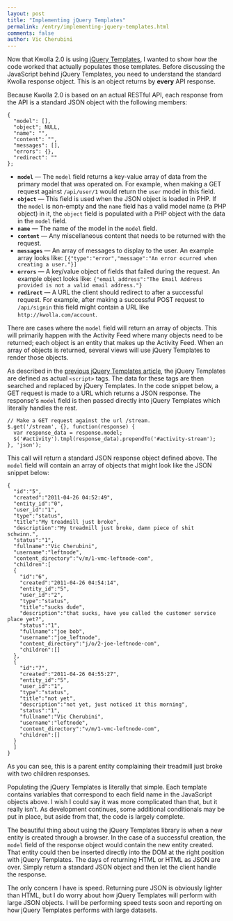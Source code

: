 ```yaml
---
layout: post
title: "Implementing jQuery Templates"
permalink: /entry/implementing-jquery-templates.html
comments: false
author: Vic Cherubini
---
```


Now that Kwolla 2.0 is using [jQuery Templates](/entry/kwolla-2-0-javascript-templates-with-jquery.html), I wanted to show how the code worked that actually populates those templates. Before discussing the JavaScript behind jQuery Templates, you need to understand the standard Kwolla response object. This is an object returns by **every** API response.

Because Kwolla 2.0 is based on an actual RESTful API, each response from the API is a standard JSON object with the following members:

    {
      "model": [],
      "object"; NULL,
      "name": "",
      "content": "",
      "messages": [],
      "errors": {},
      "redirect": ""
    };

+  **`model`** &mdash; The `model` field returns a key-value array of data from the primary model that was operated on. For example, when making a GET request against `/api/user/1` would return the `user` model in this field.
+  **`object`** &mdash; This field is used when the JSON object is loaded in PHP. If the `model` is non-empty and the `name` field has a valid model name (a PHP object) in it, the `object` field is populated with a PHP object with the data in the `model` field.
+  **`name`** &mdash; The name of the model in the `model` field.
+  **`content`** &mdash; Any miscellaneous content that needs to be returned with the request.
+  **`messages`** &mdash; An array of messages to display to the user. An example array looks like: `[{"type":"error","message":"An error ocurred when creating a user."}]`
+  **`errors`** &mdash; A key/value object of fields that failed during the request. An example object looks like: `{"email_address":"The Email Address provided is not a valid email address."}`
+  **`redirect`** &mdash; A URL the client should redirect to after a successful request. For example, after making a successful POST request to `/api/signin` this field might contain a URL like `http://kwolla.com/account`.

There are cases where the `model` field will return an array of objects. This will primarily happen with the Activity Feed where many objects need to be returned; each object is an entity that makes up the Activity Feed. When an array of objects is returned, several views will use jQuery Templates to render those objects.

As described in the <a href="http://blog.leftnode.com/entry/kwolla-2.0-javascript-templates">previous jQuery Templates article</a>, the jQuery Templates are defined as actual `<script>` tags. The data for these tags are then searched and replaced by jQuery Templates. In the code snippet below, a GET request is made to a URL which returns a JSON response. The response's `model` field is then passed directly into jQuery Templates which literally handles the rest.

    // Make a GET request against the url /stream.
    $.get('/stream', {}, function(response) {
      var response_data = response.model;
      $('#activity').tmpl(response_data).prependTo('#activity-stream');
    }, 'json');

This call will return a standard JSON response object defined above. The `model` field will contain an array of objects that might look like the JSON snippet below:

    {
      "id":"5",
      "created":"2011-04-26 04:52:49",
      "entity_id":"0",
      "user_id":"1",
      "type":"status",
      "title":"My treadmill just broke",
      "description":"My treadmill just broke, damn piece of shit schwinn.",
      "status":"1",
      "fullname":"Vic Cherubini",
      "username":"leftnode",
      "content_directory":"v/m/1-vmc-leftnode-com",
      "children":[
      {
        "id":"6",
        "created":"2011-04-26 04:54:14",
        "entity_id":"5",
        "user_id":"2",
        "type":"status",
        "title":"sucks dude",
        "description":"that sucks, have you called the customer service place yet?",
        "status":"1",
        "fullname":"joe bob",
        "username":"joe_leftnode",
        "content_directory":"j/o/2-joe-leftnode-com",
        "children":[]
      },
      {
        "id":"7",
        "created":"2011-04-26 04:55:27",
        "entity_id":"5",
        "user_id":"1",
        "type":"status",
        "title":"not yet",
        "description":"not yet, just noticed it this morning",
        "status":"1",
        "fullname":"Vic Cherubini",
        "username":"leftnode",
        "content_directory":"v/m/1-vmc-leftnode-com",
        "children":[]
      }
      ]
    }

As you can see, this is a parent entity complaining their treadmill just broke with two children responses.

Populating the jQuery Templates is literally that simple. Each template contains variables that correspond to each field name in the JavaScript objects above. I wish I could say it was more complicated than that, but it really isn't. As development continues, some additional conditionals may be put in place, but aside from that, the code is largely complete.

The beautiful thing about using the jQuery Templates library is when a new entity is created through a browser. In the case of a successful creation, the `model` field of the response object would contain the new entity created. That entity could then be inserted directly into the DOM at the right position with jQuery Templates. The days of returning HTML or HTML as JSON are over. Simply return a standard JSON object and then let the client handle the response.

The only concern I have is speed. Returning pure JSON is obviously lighter than HTML, but I do worry about how jQuery Templates will perform with large JSON objects. I will be performing speed tests soon and reporting on how jQuery Templates performs with large datasets.
